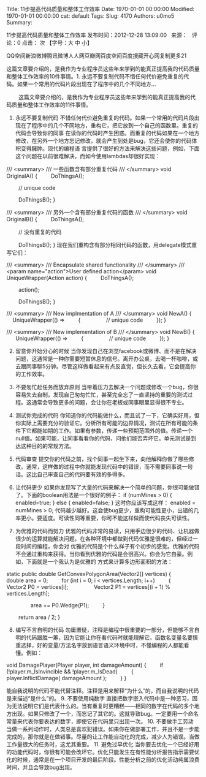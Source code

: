 Title: 11步提高代码质量和整体工作效率
Date: 1970-01-01 00:00:00
Modified: 1970-01-01 00:00:00
cat: default
Tags: 
Slug: 4170
Authors: u0mo5 
Summary: 

11步提高代码质量和整体工作效率
发布时间：2012-12-28 13:09:00   来源：   评论：0 点击： 次 【字号：大 中 小】


QQ空间新浪微博腾讯微博人人网豆瓣网百度空间百度搜藏开心网复制更多21

这篇文章要介绍的，是我作为专业程序员这些年来学到的能真正提高我的代码质量和整体工作效率的10件事情。1. 永远不要复制代码不惜任何代价避免重复的代码。如果一个常用的代码片段出现在了程序中的几个不同地方...

 
   
 
这篇文章要介绍的，是我作为专业程序员这些年来学到的能真正提高我的代码质量和整体工作效率的11件事情。
1. 永远不要复制代码
不惜任何代价避免重复的代码。如果一个常用的代码片段出现在了程序中的几个不同地方，重构它，把它放到一个自己的函数里。重复的代码会导致你的同事 在读你的代码时产生困惑。而重复的代码如果在一个地方修改，在另外一个地方忘记修改，就会产生到处是bug，它还会使你的代码体积变得臃肿。现代的编程语 言提供了很好的方法来解决这些问题，例如，下面这个问题在以前很难解决，而如今使用lambdas却很好实现：
 

/// &lt;summary&gt;
/// 一些函数含有部分重复代码
/// &lt;/summary&gt;
void OriginalA()
{
        DoThingsA();

        // unique code

        DoThingsB();
}

/// &lt;summary&gt;
/// 另外一个含有部分重复代码的函数
/// &lt;/summary&gt;
void OriginalB()
{
        DoThingsA();

        // 没有重复的代码

        DoThingsB();
}
现在我们重构含有部分相同代码的函数，用delegate模式重写它们：
 

/// &lt;summary&gt;
/// Encapsulate shared functionality
/// &lt;/summary&gt;
/// &lt;param name="action"&gt;User defined action&lt;/param&gt;
void UniqueWrapper(Action action)
{
        DoThingsA();

        action();

        DoThingsB();
}

/// &lt;summary&gt;
/// New implmentation of A
/// &lt;/summary&gt;
void NewA()
{
        UniqueWrapper(() =&gt;
        {
                // unique code
        });
}

/// &lt;summary&gt;
/// New implementation of B
/// &lt;/summary&gt;
void NewB()
{
        UniqueWrapper(() =&gt;
        {
                // unique code
        });
}

2. 留意你开始分心的时候
当你发现自己在浏览facebook或微博、而不是在解决问题，这通常是一种你需要短暂休息的信号。离开办公桌，去喝一杯咖啡，或去跟同事聊5分钟。尽管这样做看起来有点反直觉，但长久去看，它会提高你的工作效率。
3. 不要匆忙赶任务而放弃原则
当带着压力去解决一个问题或修改一个bug，你很容易失去自制，发现自己匆匆忙忙，甚至完全忘了一直坚持的重要的测试过程。这通常会导致更多的问题，会让你在老板或同事眼里显得很不专业。

4. 测试你完成的代码
你知道你的代码能做什么，而且试了一下，它确实好用，但你实际上需要充分的验证它。分析所有可能的边界情况，测试在所有可能的条件下它都能如期的工作。如果有参数，传递一些预期范围外的值。传递一个null值。如果可能，让同事看看你的代码，问他们能否弄坏它。单元测试是到达这种目的的常规方法。
5. 代码审查
提交你的代码之前，找个同事一起坐下来，向他解释你做了哪些修改。通常，这样做的过程中你就能发现代码中的错误，而不需要同事说一句话。这比自己审查自己的代码要有效的多得多。
6. 让代码更少
如果你发现写了大量的代码来解决一个简单的问题，你很可能做错了。下面的boolean用法是一个很好的例子：
if (numMines &gt; 0) { enabled=true; } else { enabled=false; }
这时你应该写成这样：
enabled = numMines &gt; 0;
代码越少越好。这会使bug更少，重构可能性更小，出错的几率更小。要适度。可读性同等重要，你可不能这样做而使代码丧失可读性。
7. 为优雅的代码而努力
优雅的代码非常的易读，只用手边很少的代码、让机器做很少的运算就能解决问题。在各种环境中都做到代码优雅是很难的，但经过一段时间的编程，你会对 优雅的代码是个什么样子有个初步的感觉。优雅的代码不会通过重构来获得。当你看到优雅的代码是会很高兴。你会为它自豪。例如，下面就是一个我认为是优雅的 方式来计算多边形面积的方法：
 

static public double GetConvexPolygonArea(Vector2[] vertices)
{
        double area = 0;
        for (int i = 0; i &lt; vertices.Length; i++)
        {
                Vector2 P0 = vertices[i];
                Vector2 P1 = vertices[(i + 1) % vertices.Length];

                area += P0.Wedge(P1);
        }

        return area / 2;
}

8. 编写不言自明的代码
勿庸置疑，注释是编程中很重要的一部分，但能够不言自明的代码跟胜一筹，因为它能让你在看代码时就能理解它。函数名变量名要慎重选择，好的变量/方法名字放到语言语义环境中时，不懂编程的人都能看懂。例如：
 

void DamagePlayer(Player player, int damageAmount)
{
        if (!player.m_IsInvincible &amp;&amp; !player.m_IsDead)
        {
                player.InflictDamage( damageAmount );
        }
}

能自我说明的代码不能代替注释。注释是用来解释“为什么”的，而自我说明的代码是来描述“是什么”的。
9. 不要使用纯数字
直接把数字嵌入代码中是一种恶习，因为无法说明它们是代表什么的。当有重复时更糟糕——相同的数字在代码的多个地方出现。如果只修改了一个，而忘记了其它的。这就导致bug。一定要用一个命名常量来代表你要表达的数字，即使它在代码里只出现一次。
10. 不要做手工劳动
当做一系列动作时，人类总是喜欢犯错误。如果你在做部署工作，并且不是一步能完成的，那你就是在做错事。尽量的让工作能自动化的完成，减少人为错误。当做工作量很大的任务时，这尤其重要。
11. 避免过早优化
当你要去优化一个已经好用的功能代码时，你很有可能会改坏它。优化只能发生在有性能分析报告指示需要优化的时候，通常是在一个项目开发的最后阶段。性能分析之前的优化活动纯属浪费时间，并且会导致bug出现。


